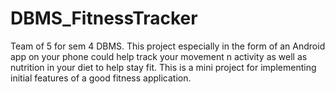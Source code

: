 # DBMS_FitnessTracker
Team of 5 for sem 4 DBMS.
This project especially in the form of an Android app on your phone could help track your movement n activity as well as nutrition in your diet to help stay fit.
This is a mini project for implementing initial features of a good fitness application.
